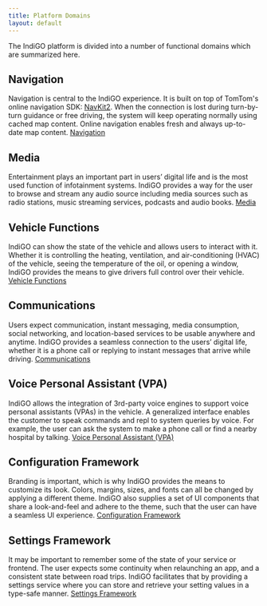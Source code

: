 ```yaml
---
title: Platform Domains
layout: default
---
```


The IndiGO platform is divided into a number of functional domains which are summarized here.

## Navigation

Navigation is central to the IndiGO experience. It is built on top of TomTom's online navigation
SDK: [NavKit2](https://developer.tomtom.com/docs-and-tools). When the connection is lost during
turn-by-turn guidance or free driving, the system will keep operating normally using cached map
content. Online navigation enables fresh and always up-to-date map content.
[Navigation](/indigo/documentation/development/platform-domains/navigation)

## Media

Entertainment plays an important part in users’ digital life and is the most used function of
infotainment systems. IndiGO provides a way for the user to browse and stream any audio source
including media sources such as radio stations, music streaming services, podcasts and audio books.
[Media](/indigo/documentation/development/platform-domains/media)

## Vehicle Functions

IndiGO can show the state of the vehicle and allows users to interact with it. Whether it is
controlling the heating, ventilation, and air-conditioning (HVAC) of the vehicle, seeing the
temperature of the oil, or opening a window, IndiGO provides the means to give drivers full control
over their vehicle.
[Vehicle Functions](/indigo/documentation/development/platform-domains/vehicle-functions)

## Communications

Users expect communication, instant messaging, media consumption, social networking, and
location-based services to be usable anywhere and anytime. IndiGO provides a seamless connection to
the users’ digital life, whether it is a phone call or replying to instant messages that arrive
while driving.
[Communications](/indigo/documentation/development/platform-domains/communications)
 
## Voice Personal Assistant (VPA)

IndiGO allows the integration of 3rd-party voice engines to support voice personal assistants
(VPAs) in the vehicle. A generalized interface enables the customer to speak commands and repl
to system queries by voice. For example, the user can ask the system to make a phone call or find
a nearby hospital by talking.
[Voice Personal Assistant (VPA)](/indigo/documentation/development/platform-domains/voice-personal-assistant-vpa)

## Configuration Framework

Branding is important, which is why IndiGO provides the means to customize its look. Colors,
margins, sizes, and fonts can all be changed by applying a different theme. IndiGO also supplies a
set of UI components that share a look-and-feel and adhere to the theme, such that the user
can have a seamless UI experience.
[Configuration Framework](/indigo/documentation/development/platform-domains/configuration-framework)

## Settings Framework

It may be important to remember some of the state of your service or frontend. The user expects some
continuity when relaunching an app, and a consistent state between road trips. IndiGO facilitates
that by providing a settings service where you can store and retrieve your setting values in a
type-safe manner.
[Settings Framework](/indigo/documentation/development/platform-domains/settings-framework)
